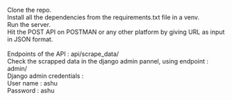 Clone the repo. <br/>
Install all the dependencies from the requirements.txt file in a venv. <br/>
Run the server. <br/>
Hit the POST API on POSTMAN or any other platform by giving URL as input in JSON format. <br/>                 
Endpoints of the API : api/scrape_data/   <br/>
Check the scrapped data in the django admin pannel, using endpoint : admin/  <br/>
Django admin credentials :  <br/>
  User name : ashu  <br/>
  Password  : ashu   <br/>
